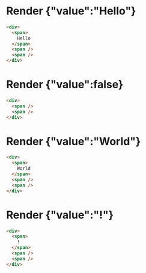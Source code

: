 # Render {"value":"Hello"}
```html
<div>
  <span>
    Hello
  </span>
  <span />
  <span />
</div>
```


# Render {"value":false}
```html
<div>
  <span />
  <span />
</div>
```


# Render {"value":"World"}
```html
<div>
  <span>
    World
  </span>
  <span />
  <span />
</div>
```


# Render {"value":"!"}
```html
<div>
  <span>
    !
  </span>
  <span />
  <span />
</div>
```